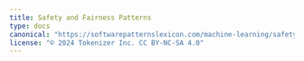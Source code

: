 ```yaml
---
title: Safety and Fairness Patterns
type: docs
canonical: "https://softwarepatternslexicon.com/machine-learning/safety-and-fairness-patterns"
license: "© 2024 Tokenizer Inc. CC BY-NC-SA 4.0"
---
```

